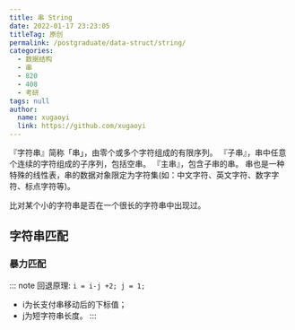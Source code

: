 ```yaml
---
title: 串 String
date: 2022-01-17 23:23:05
titleTag: 原创
permalink: /postgraduate/data-struct/string/
categories: 
  - 数据结构
  - 串
  - 820
  - 408
  - 考研
tags: null
author: 
  name: xugaoyi
  link: https://github.com/xugaoyi
---
```

『字符串』简称「串」，由零个或多个字符组成的有限序列。
『子串』，串中任意个连续的字符组成的子序列，包括空串。
『主串』，包含子串的串。
串也是一种特殊的线性表，串的数据对象限定为字符集(如：中文字符、英文字符、数字字符、标点字符等)。
<!-- 『字符』， -->
<!--more-->
比对某个小的字符串是否在一个很长的字符串中出现过。
## 字符串匹配
### 暴力匹配
::: note
回退原理: `i = i-j +2; j = 1;`
* i为长支付串移动后的下标值；
* j为短字符串长度。
:::
